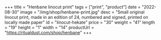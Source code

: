 +++
title = "Henbane linocut print"
tags = ["print", "product"]
date = "2022-08-30"
image = "/img/shop/henbane-print.jpg"
desc = "Small original linocut print, made in an edition of 24, numbered and signed, printed on locally made paper"
id = "linocut-hekate"
price = "30"
weight = "41"
length = "19"
height = "1"
width = "14"
productUrl = "https://ritualdust.com/shop/henbane"
+++
